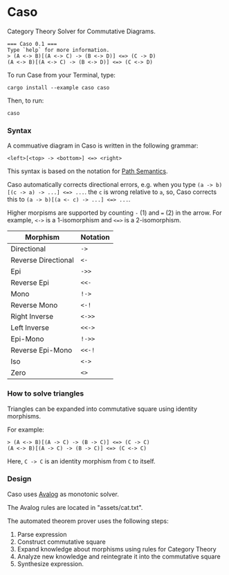 # Caso

Category Theory Solver for Commutative Diagrams.


```text
=== Caso 0.1 ===
Type `help` for more information.
> (A <-> B)[(A <-> C) -> (B <-> D)] <=> (C -> D)
(A <-> B)[(A <-> C) -> (B <-> D)] <=> (C <-> D)
```

To run Case from your Terminal, type:

`cargo install --example caso caso`

Then, to run:

`caso`

### Syntax

A commuative diagram in Caso is written in the following grammar:

`<left>[<top> -> <bottom>] <=> <right>`

This syntax is based on the notation for [Path Semantics](https://github.com/advancedresearch/path_semantics).

Caso automatically corrects directional errors,
e.g. when you type `(a -> b)[(c -> a) -> ...] <=> ...`.
the `c` is wrong relative to `a`,
so, Caso corrects this to `(a -> b)[(a <- c) -> ...] <=> ...`.

Higher morpisms are supported by counting `-` (1) and `=` (2) in the arrow.
For example, `<->` is a 1-isomorphism and `<=>` is a 2-isomorphism.

| Morphism | Notation |
| --- | --- |
| Directional | `->` |
| Reverse Directional | `<-` |
| Epi | `->>` |
| Reverse Epi | `<<-` |
| Mono | `!->` |
| Reverse Mono | `<-!` |
| Right Inverse | `<->>` |
| Left Inverse | `<<->` |
| Epi-Mono | `!->>` |
| Reverse Epi-Mono | `<<-!` |
| Iso | `<->` |
| Zero | `<>` |

### How to solve triangles

Triangles can be expanded into commutative square using identity morphisms.

For example:

```text
> (A <-> B)[(A -> C) -> (B -> C)] <=> (C -> C)
(A <-> B)[(A -> C) -> (B -> C)] <=> (C <-> C)
```

Here, `C -> C` is an identity morphism from `C` to itself.

### Design

Caso uses [Avalog](https://github.com/advancedresearch/avalog) as monotonic solver.

The Avalog rules are located in "assets/cat.txt".

The automated theorem prover uses the following steps:

1. Parse expression
2. Construct commutative square
3. Expand knowledge about morphisms using rules for Category Theory
4. Analyze new knowledge and reintegrate it into the commutative square
5. Synthesize expression.
